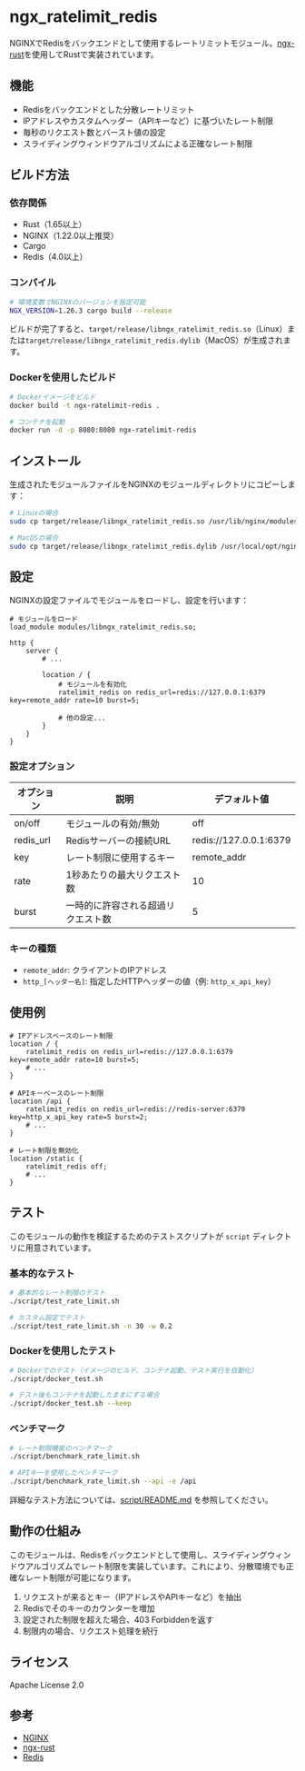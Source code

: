# ngx_ratelimit_redis

NGINXでRedisをバックエンドとして使用するレートリミットモジュール。[ngx-rust](https://github.com/nginx/ngx-rust)を使用してRustで実装されています。

## 機能

- Redisをバックエンドとした分散レートリミット
- IPアドレスやカスタムヘッダー（APIキーなど）に基づいたレート制限
- 毎秒のリクエスト数とバースト値の設定
- スライディングウィンドウアルゴリズムによる正確なレート制限

## ビルド方法

### 依存関係

- Rust（1.65以上）
- NGINX（1.22.0以上推奨）
- Cargo
- Redis（4.0以上）

### コンパイル

```bash
# 環境変数でNGINXのバージョンを指定可能
NGX_VERSION=1.26.3 cargo build --release
```

ビルドが完了すると、`target/release/libngx_ratelimit_redis.so`（Linux）または`target/release/libngx_ratelimit_redis.dylib`（MacOS）が生成されます。

### Dockerを使用したビルド

```bash
# Dockerイメージをビルド
docker build -t ngx-ratelimit-redis .

# コンテナを起動
docker run -d -p 8080:8080 ngx-ratelimit-redis
```

## インストール

生成されたモジュールファイルをNGINXのモジュールディレクトリにコピーします：

```bash
# Linuxの場合
sudo cp target/release/libngx_ratelimit_redis.so /usr/lib/nginx/modules/

# MacOSの場合
sudo cp target/release/libngx_ratelimit_redis.dylib /usr/local/opt/nginx/modules/
```

## 設定

NGINXの設定ファイルでモジュールをロードし、設定を行います：

```nginx
# モジュールをロード
load_module modules/libngx_ratelimit_redis.so;

http {
    server {
        # ...

        location / {
            # モジュールを有効化
            ratelimit_redis on redis_url=redis://127.0.0.1:6379 key=remote_addr rate=10 burst=5;

            # 他の設定...
        }
    }
}
```

### 設定オプション

| オプション  | 説明                                   | デフォルト値              |
|-----------|----------------------------------------|-------------------------|
| on/off    | モジュールの有効/無効                    | off                     |
| redis_url | Redisサーバーの接続URL                  | redis://127.0.0.1:6379  |
| key       | レート制限に使用するキー                  | remote_addr             |
| rate      | 1秒あたりの最大リクエスト数               | 10                      |
| burst     | 一時的に許容される超過リクエスト数         | 5                       |

### キーの種類

- `remote_addr`: クライアントのIPアドレス
- `http_[ヘッダー名]`: 指定したHTTPヘッダーの値（例: `http_x_api_key`）

## 使用例

```nginx
# IPアドレスベースのレート制限
location / {
    ratelimit_redis on redis_url=redis://127.0.0.1:6379 key=remote_addr rate=10 burst=5;
    # ...
}

# APIキーベースのレート制限
location /api {
    ratelimit_redis on redis_url=redis://redis-server:6379 key=http_x_api_key rate=5 burst=2;
    # ...
}

# レート制限を無効化
location /static {
    ratelimit_redis off;
    # ...
}
```

## テスト

このモジュールの動作を検証するためのテストスクリプトが `script` ディレクトリに用意されています。

### 基本的なテスト

```bash
# 基本的なレート制限のテスト
./script/test_rate_limit.sh

# カスタム設定でテスト
./script/test_rate_limit.sh -n 30 -w 0.2
```

### Dockerを使用したテスト

```bash
# Dockerでのテスト（イメージのビルド、コンテナ起動、テスト実行を自動化）
./script/docker_test.sh

# テスト後もコンテナを起動したままにする場合
./script/docker_test.sh --keep
```

### ベンチマーク

```bash
# レート制限機能のベンチマーク
./script/benchmark_rate_limit.sh

# APIキーを使用したベンチマーク
./script/benchmark_rate_limit.sh --api -e /api
```

詳細なテスト方法については、[script/README.md](script/README.md) を参照してください。

## 動作の仕組み

このモジュールは、Redisをバックエンドとして使用し、スライディングウィンドウアルゴリズムでレート制限を実装しています。これにより、分散環境でも正確なレート制限が可能になります。

1. リクエストが来るとキー（IPアドレスやAPIキーなど）を抽出
2. Redisでそのキーのカウンターを増加
3. 設定された制限を超えた場合、403 Forbiddenを返す
4. 制限内の場合、リクエスト処理を続行

## ライセンス

Apache License 2.0

## 参考

- [NGINX](https://nginx.org/)
- [ngx-rust](https://github.com/nginx/ngx-rust)
- [Redis](https://redis.io/)
